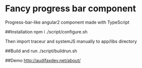 # Fancy progress bar component
Progress-bar-like angular2 component made with TypeScript

##Installation
npm i
./script/configure.sh

Then import traceur and systemJS manually to app/libs directory

##Build and run
./script/buildrun.sh

##Demo
http://audifaxdev.net/about/
